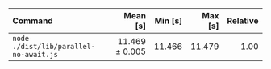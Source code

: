 | Command | Mean [s] | Min [s] | Max [s] | Relative |
|:---|---:|---:|---:|---:|
| `node ./dist/lib/parallel-no-await.js` | 11.469 ± 0.005 | 11.466 | 11.479 | 1.00 |
